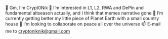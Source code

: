 👋 Gm, I’m Crypt0Nik
👀 I’m interested in L1, L2, RWA and DePin and fundamental altseason actually, and I think that memes narrative gone 
🌱 I’m currently getting better my little piece of Planet Earth with a small country house 
💞️ I’m looking to collaborate on peace all over the universe
📫 E-mail me to cryptoniknik@gmail.com
